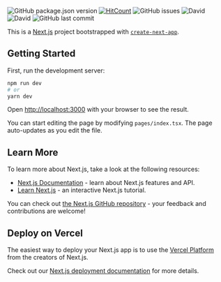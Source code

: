 ![GitHub package.json version](https://img.shields.io/github/package-json/v/hadnet/nextjs-typescript-antd-template)
[![HitCount](http://hits.dwyl.io/hadnet/NextJs-TS-template.svg)](http://hits.dwyl.io/hadnet/nextjs-typescript-antd-template)
![GitHub issues](https://img.shields.io/github/issues/hadnet/nextjs-typescript-antd-template)
![David](https://img.shields.io/david/hadnet/nextjs-typescript-antd-template)
![David](https://img.shields.io/david/dev/hadnet/nextjs-typescript-antd-template)
![GitHub last commit](https://img.shields.io/github/last-commit/hadnet/nextjs-typescript-antd-template)

This is a [Next.js](https://nextjs.org/) project bootstrapped with [`create-next-app`](https://github.com/vercel/next.js/tree/canary/packages/create-next-app).

## Getting Started

First, run the development server:

```bash
npm run dev
# or
yarn dev
```

Open [http://localhost:3000](http://localhost:3000) with your browser to see the result.

You can start editing the page by modifying `pages/index.tsx`. The page auto-updates as you edit the file.

## Learn More

To learn more about Next.js, take a look at the following resources:

- [Next.js Documentation](https://nextjs.org/docs) - learn about Next.js features and API.
- [Learn Next.js](https://nextjs.org/learn) - an interactive Next.js tutorial.

You can check out [the Next.js GitHub repository](https://github.com/vercel/next.js/) - your feedback and contributions are welcome!

## Deploy on Vercel

The easiest way to deploy your Next.js app is to use the [Vercel Platform](https://vercel.com/import?utm_medium=default-template&filter=next.js&utm_source=create-next-app&utm_campaign=create-next-app-readme) from the creators of Next.js.

Check out our [Next.js deployment documentation](https://nextjs.org/docs/deployment) for more details.
